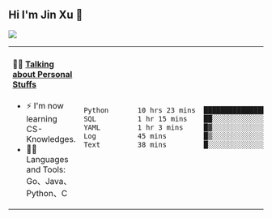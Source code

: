 
## Hi I'm Jin Xu 👋
![](https://komarev.com/ghpvc/?username=jiayouxujin&color=brightgreen&label=PROFILE+VIEWS)



<table align="center">
<tr>
<td valign="top" width="60%">

#### 🏋️‍♀️ <a href="https://github.com/jiayouxujin" target="_blank">Talking about Personal Stuffs</a>
<!-- recent_releases starts -->

- ⚡  I'm now learning CS-Knowledges.  
- 🏊‍♂️ Languages and Tools: Go、Java、Python、C
<!-- recent_releases ends -->
</td>
<td>
 
<!--START_SECTION:waka-->

```txt
Python       10 hrs 23 mins  █████████████████░░░░░░░░   67.66 %
SQL          1 hr 15 mins    ██░░░░░░░░░░░░░░░░░░░░░░░   08.20 %
YAML         1 hr 3 mins     █▓░░░░░░░░░░░░░░░░░░░░░░░   06.91 %
Log          45 mins         █▒░░░░░░░░░░░░░░░░░░░░░░░   04.98 %
Text         38 mins         █░░░░░░░░░░░░░░░░░░░░░░░░   04.22 %
```

<!--END_SECTION:waka-->
 
</td>
</tr>
</table>





